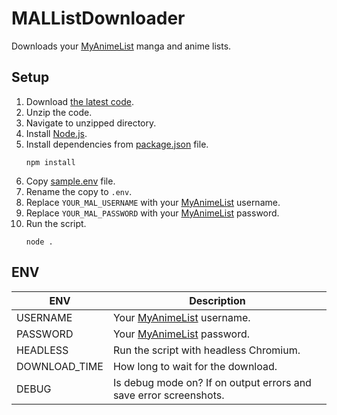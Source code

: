# MALListDownloader

Downloads your [MyAnimeList](https://myanimelist.net/) manga and anime lists.

## Setup

1. Download [the latest code](https://github.com/SanteriHetekivi/mal_list_downloader/archive/master.zip).
1. Unzip the code.
1. Navigate to unzipped directory.
1. Install [Node.js](https://nodejs.org/en/download/).
1. Install dependencies from [package.json](https://github.com/SanteriHetekivi/mal_list_downloader/blob/master/package.json) file.
   ```Shell
   npm install
   ```
1. Copy [sample.env](https://github.com/SanteriHetekivi/mal_list_downloader/blob/master/sample.env) file.
1. Rename the copy to `.env`.
1. Replace `YOUR_MAL_USERNAME` with your [MyAnimeList](https://myanimelist.net/) username.
1. Replace `YOUR_MAL_PASSWORD` with your [MyAnimeList](https://myanimelist.net/) password.
1. Run the script.
   ```Shell
   node .
   ```

## ENV

| ENV           | Description                                                       |
| ------------- | ----------------------------------------------------------------- |
| USERNAME      | Your [MyAnimeList](https://myanimelist.net/) username.            |
| PASSWORD      | Your [MyAnimeList](https://myanimelist.net/) password.            |
| HEADLESS      | Run the script with headless Chromium.                            |
| DOWNLOAD_TIME | How long to wait for the download.                                |
| DEBUG         | Is debug mode on? If on output errors and save error screenshots. |
